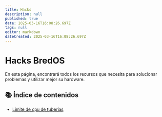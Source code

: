 ```yaml
---
title: Hacks
description: null
published: true
date: 2025-03-16T16:08:26.697Z
tags: null
editor: markdown
dateCreated: 2025-03-16T16:08:26.697Z
---
```


# Hacks BredOS

En esta página, encontrará todos los recursos que necesita para solucionar problemas y utilizar mejor su hardware.

## 📚 Índice de contenidos

- [Límite de cpu de tuberías](https://wiki.bredos.org/en/hacks/pipewire-cpu)
